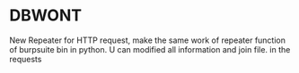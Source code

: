 # DBWONT
New Repeater for HTTP request, make the same work of repeater function of burpsuite bin in python. U can modified all information and join file. in the requests 
